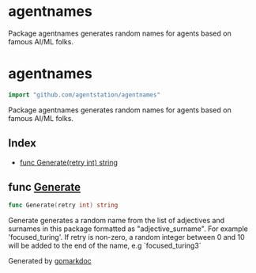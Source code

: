 # agentnames
Package agentnames generates random names for agents based on famous AI/ML folks.


<!-- Code generated by gomarkdoc. DO NOT EDIT -->

# agentnames

```go
import "github.com/agentstation/agentnames"
```

Package agentnames generates random names for agents based on famous AI/ML folks.

## Index

- [func Generate\(retry int\) string](<#Generate>)


<a name="Generate"></a>
## func [Generate](<https://github.com/agentstation/agentnames/blob/master/agentnames.go#L838>)

```go
func Generate(retry int) string
```

Generate generates a random name from the list of adjectives and surnames in this package formatted as "adjective\_surname". For example 'focused\_turing'. If retry is non\-zero, a random integer between 0 and 10 will be added to the end of the name, e.g \`focused\_turing3\`

Generated by [gomarkdoc](<https://github.com/princjef/gomarkdoc>)

